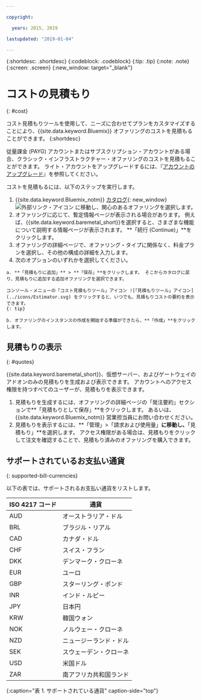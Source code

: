 ```yaml
---

copyright:

  years: 2015, 2019

lastupdated: "2019-01-04"

---
```


{:shortdesc: .shortdesc}
{:codeblock: .codeblock}
{:tip: .tip}
{:note: .note}
{:screen: .screen}
{:new_window: target="_blank"}

# コストの見積もり
{: #cost}

コスト見積もりツールを使用して、ニーズに合わせてプランをカスタマイズすることにより、{{site.data.keyword.Bluemix}} オファリングのコストを見積もることができます。
{:shortdesc}

従量課金 (PAYG) アカウントまたはサブスクリプション・アカウントがある場合、クラシック・インフラストラクチャー・オファリングのコストを見積もることができます。 ライト・アカウントをアップグレードするには、『[アカウントのアップグレード](/docs/account/account_settings.html#upgrading-account)』を参照してください。

コストを見積もるには、以下のステップを実行します。 

  1. {{site.data.keyword.Bluemix_notm}} [カタログ](https://cloud.ibm.com/catalog){: new_window} ![外部リンク・アイコン](../icons/launch-glyph.svg "外部リンク・アイコン") に移動し、関心のあるオファリングを選択します。
  2. オファリングに応じて、暫定情報ページが表示される場合があります。 例えば、{{site.data.keyword.baremetal_short}}を選択すると、さまざまな機能について説明する情報ページが表示されます。 **「続行 (Continue)」**をクリックします。
  3. オファリングの詳細ページで、オファリング・タイプに関係なく、料金プランを選択し、その他の構成の詳細を入力します。
  4. 次のオプションのいずれかを選択してください。

    a. **「見積もりに追加」** > **「保存」**をクリックします。 そこからカタログに戻り、見積もりに追加する追加オファリングを選択できます。 
    
    コンソール・メニューの「コスト見積もりツール」アイコン ![「見積もりツール」アイコン](../icons/Estimator.svg) をクリックすると、いつでも、見積もりコストの要約を表示できます。 
    {: tip}
    
    b. オファリングのインスタンスの作成を開始する準備ができたら、**「作成」**をクリックします。 

## 見積もりの表示
{: #quotes}

{{site.data.keyword.baremetal_short}}、仮想サーバー、およびゲートウェイのアドオンのみの見積もりを生成および表示できます。 アカウントへのアクセス権限を持つすべてのユーザーが、見積もりを表示できます。

  1. 見積もりを生成するには、オファリングの詳細ページの「発注要約」セクションで**「見積もりとして保存」**をクリックします。 あるいは、{{site.data.keyword.Bluemix_notm}} 営業担当員にお問い合わせください。
  2. 見積もりを表示するには、**「管理」>「請求および使用量」**に移動し、**「見積もり」**を選択します。 アクセス権限がある場合は、見積もりをクリックして注文を確認することで、見積もり済みのオファリングを購入できます。

## サポートされているお支払い通貨
{: supported-bill-currencies}

以下の表では、サポートされるお支払い通貨をリストします。

|ISO 4217 コード| 通貨|
|-------------|---------|
|AUD |	  オーストラリア・ドル|
|BRL |	  ブラジル・リアル|
|CAD |	  カナダ・ドル|
|CHF |	  スイス・フラン|
|DKK |	  デンマーク・クローネ|
|EUR |	  ユーロ|
|GBP |	  スターリング・ポンド|
|INR |	  インド・ルピー|
|JPY |	  日本円|
|KRW |	  韓国ウォン|
|NOK |	  ノルウェー・クローネ|
|NZD |	  ニュージーランド・ドル|
|SEK |	  スウェーデン・クローネ|
|USD |    米国ドル|
|ZAR |	  南アフリカ共和国ランド|
{:caption="表 1. サポートされている通貨" caption-side="top"}


